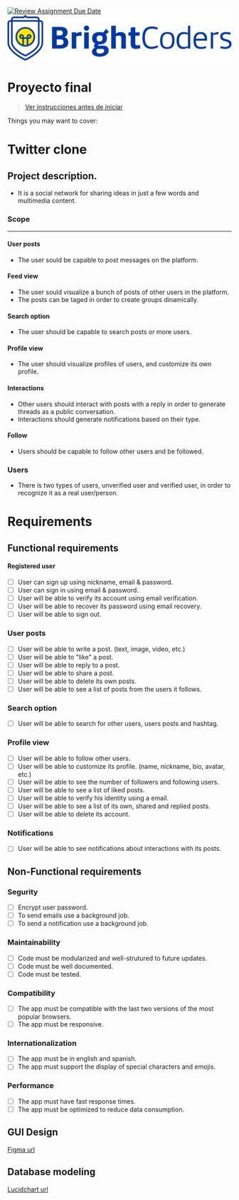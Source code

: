 [![Review Assignment Due Date](https://classroom.github.com/assets/deadline-readme-button-24ddc0f5d75046c5622901739e7c5dd533143b0c8e959d652212380cedb1ea36.svg)](https://classroom.github.com/a/-Nqy_g4x)
![BrightCoders Logo](img/logo.png)

# Proyecto final

> [Ver instrucciones antes de iniciar](./instructions/instructions.md)

Things you may want to cover:

# Twitter clone
## Project description. 
- It is a social network for sharing ideas in just a few words and multimedia content.

### Scope
--- 
#### User posts
- The user sould be capable to post messages on the platform.

#### Feed view 
- The user sould visualize a bunch of posts of other users in the platform.
- The posts can be taged in order to create groups dinamically.

#### Search option
- The user should be capable to search posts or more users.

#### Profile view
- The user should visualize profiles of users, and customize its own profile.

#### Interactions
- Other users should interact with posts with a reply in order to generate threads as a public conversation.
- Interactions should generate notifications based on their type.

#### Follow
- Users should be capable to follow other users and be followed.

### Users
- There is two types of users, unverified user and verified user, in order to recognize it as a real user/person.

# Requirements

## Functional requirements

#### Registered user
- [ ] User can sign up using nickname, email & password.
- [ ] User can sign in using email & password.
- [ ] User will be able to verify its account using email verification.
- [ ] User will be able to recover its password using email recovery.
- [ ] User will be able to sign out.

### User posts
- [ ] User will be able to write a post. (text, image, video, etc.)
- [ ] User will be able to "like" a post.
- [ ] User will be able to reply to a post.
- [ ] User will be able to share a post.
- [ ] User will be able to delete its own posts.
- [ ] User will be able to see a list of posts from the users it follows.

### Search option
- [ ] User will be able to search for other users, users posts and hashtag.

### Profile view
- [ ] User will be able to follow other users.
- [ ] User will be able to customize its profile. (name, nickname, bio, avatar, etc.)
- [ ] User will be able to see the number of followers and following users.
- [ ] User will be able to see a list of liked posts.
- [ ] User will be able to verify his identity using a email.
- [ ] User will be able to see a list of its own, shared and replied posts.
- [ ] User will be able to delete its account.

### Notifications
- [ ] User will be able to see notifications about interactions with its posts.

## Non-Functional requirements

### Segurity
- [ ] Encrypt user password.
- [ ] To send emails use a background job.
- [ ] To send a notification use a background job.

### Maintainability
- [ ] Code must be modularized and well-strutured to future updates.
- [ ] Code must be well documented.
- [ ] Code must be tested.

### Compatibility
- [ ] The app must be compatible with the last two versions of the most popular browsers.
- [ ] The app must be responsive.

### Internationalization
- [ ] The app must be in english and spanish.
- [ ] The app must support the display of special characters and emojis.

### Performance
- [ ] The app must have fast response times.
- [ ] The app must be optimized to reduce data consumption.

## GUI Design

[Figma url](https://www.figma.com/file/x8IZqeQn9H2Bs7kIdUmpMZ/Untitled?type=design&node-id=0-1&mode=design&t=uMOWsahmRtfFz2OR-0)

## Database modeling

[Lucidchart url](https://lucid.app/lucidchart/1f90fcfa-31b5-46e4-8e2d-22c8f2a75d66/edit?viewport_loc=-548%2C440%2C1556%2C1152%2C0_0&invitationId=inv_1bd2d1d3-45e0-42cc-a173-73baa06a3a8b)

<!----
  Table of contents
- How to Install and Run the Project.
- How to Use the Project.
- Credits
- Badges
--->
